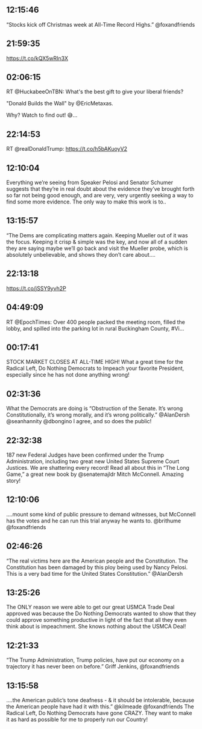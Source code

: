 ## 12:15:46
“Stocks kick off Christmas week at All-Time Record Highs.” @foxandfriends
## 21:59:35
https://t.co/kQX5wRIn3X
## 02:06:15
RT @HuckabeeOnTBN: What's the best gift to give your liberal friends?

"Donald Builds the Wall" by @EricMetaxas.

Why? Watch to find out! 😅…
## 22:14:53
RT @realDonaldTrump: https://t.co/h5bAKuoyV2
## 12:10:04
Everything we’re seeing from Speaker Pelosi and Senator Schumer suggests that they’re in real doubt about the evidence they’ve brought forth so far not being good enough,  and are very, very urgently seeking a way to find some more evidence. The only way to make this work is to..
## 13:15:57
“The Dems are complicating matters again. Keeping Mueller out of it was the focus. Keeping it crisp &amp; simple was the key, and now all of a sudden they are saying maybe we’ll go back and visit the Mueller probe, which is absolutely unbelievable, and shows they don’t care about....
## 22:13:18
https://t.co/jSSY9yvh2P
## 04:49:09
RT @EpochTimes: Over 400 people packed the meeting room, filled the lobby, and spilled into the parking lot in rural Buckingham County, #Vi…
## 00:17:41
STOCK MARKET CLOSES AT ALL-TIME HIGH! What a great time for the Radical Left, Do Nothing Democrats to Impeach your favorite President, especially since he has not done anything wrong!
## 02:31:36
What the Democrats are doing is “Obstruction of the Senate. It’s wrong Constitutionally, it’s wrong morally, and it’s wrong politically.” @AlanDersh  @seanhannity  @dbongino l agree, and so does the public!
## 22:32:38
187 new Federal Judges have been confirmed under the Trump Administration, including two great new United States Supreme Court Justices. We are shattering every record! Read all about this in “The Long Game,” a great new book by @senatemajldr Mitch McConnell. Amazing story!
## 12:10:06
....mount some kind of public pressure to demand witnesses, but McConnell has the votes and he can run this trial anyway he wants to. @brithume @foxandfriends
## 02:46:26
“The real victims here are the American people and the Constitution. The Constitution has been damaged by this ploy being used by Nancy Pelosi. This is a very bad time for the United States Constitution.”  @AlanDersh
## 13:25:26
The ONLY reason we were able to get our great USMCA Trade Deal approved was because the Do Nothing Democrats wanted to show that they could approve  something productive in light of the fact that all they even think about is impeachment. She knows nothing about the USMCA Deal!
## 12:21:33
“The Trump Administration, Trump policies, have put our economy on a trajectory it has never been on before.” Griff Jenkins, @foxandfriends
## 13:15:58
....the American public’s tone deafness - &amp; it should be intolerable, because the American people have had it with this.” @kilmeade @foxandfriends  The Radical Left, Do Nothing Democrats have gone CRAZY. They want to make it as hard as possible for me to properly run our Country!
